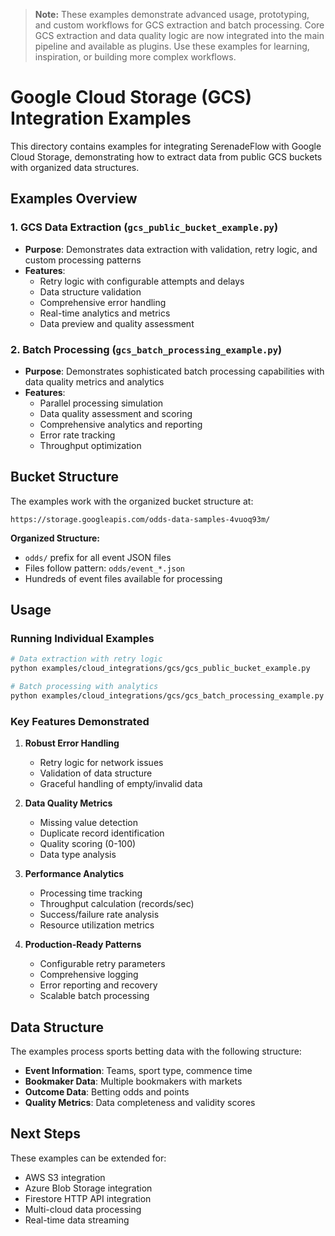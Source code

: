 > **Note:**
> These examples demonstrate advanced usage, prototyping, and custom workflows for GCS extraction and batch processing. Core GCS extraction and data quality logic are now integrated into the main pipeline and available as plugins. Use these examples for learning, inspiration, or building more complex workflows.

# Google Cloud Storage (GCS) Integration Examples

This directory contains examples for integrating SerenadeFlow with Google Cloud Storage, demonstrating how to extract data from public GCS buckets with organized data structures.

## Examples Overview

### 1. GCS Data Extraction (`gcs_public_bucket_example.py`)
- **Purpose**: Demonstrates data extraction with validation, retry logic, and custom processing patterns
- **Features**:
  - Retry logic with configurable attempts and delays
  - Data structure validation
  - Comprehensive error handling
  - Real-time analytics and metrics
  - Data preview and quality assessment

### 2. Batch Processing (`gcs_batch_processing_example.py`)
- **Purpose**: Demonstrates sophisticated batch processing capabilities with data quality metrics and analytics
- **Features**:
  - Parallel processing simulation
  - Data quality assessment and scoring
  - Comprehensive analytics and reporting
  - Error rate tracking
  - Throughput optimization

## Bucket Structure

The examples work with the organized bucket structure at:
```
https://storage.googleapis.com/odds-data-samples-4vuoq93m/
```

**Organized Structure:**
- `odds/` prefix for all event JSON files
- Files follow pattern: `odds/event_*.json`
- Hundreds of event files available for processing

## Usage

### Running Individual Examples

```bash
# Data extraction with retry logic
python examples/cloud_integrations/gcs/gcs_public_bucket_example.py

# Batch processing with analytics
python examples/cloud_integrations/gcs/gcs_batch_processing_example.py
```

### Key Features Demonstrated

1. **Robust Error Handling**
   - Retry logic for network issues
   - Validation of data structure
   - Graceful handling of empty/invalid data

2. **Data Quality Metrics**
   - Missing value detection
   - Duplicate record identification
   - Quality scoring (0-100)
   - Data type analysis

3. **Performance Analytics**
   - Processing time tracking
   - Throughput calculation (records/sec)
   - Success/failure rate analysis
   - Resource utilization metrics

4. **Production-Ready Patterns**
   - Configurable retry parameters
   - Comprehensive logging
   - Error reporting and recovery
   - Scalable batch processing

## Data Structure

The examples process sports betting data with the following structure:
- **Event Information**: Teams, sport type, commence time
- **Bookmaker Data**: Multiple bookmakers with markets
- **Outcome Data**: Betting odds and points
- **Quality Metrics**: Data completeness and validity scores

## Next Steps

These examples can be extended for:
- AWS S3 integration
- Azure Blob Storage integration
- Firestore HTTP API integration
- Multi-cloud data processing
- Real-time data streaming 